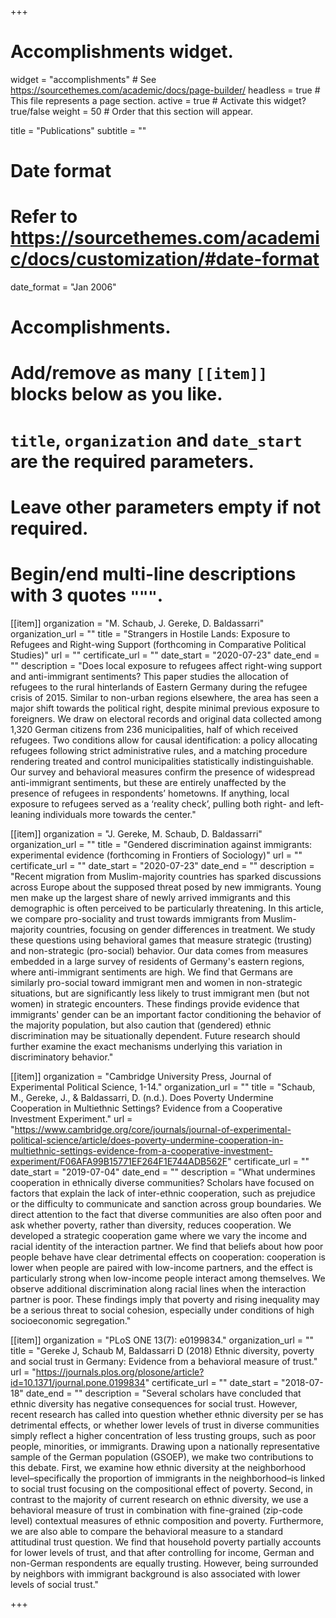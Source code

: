 +++
# Accomplishments widget.
widget = "accomplishments"  # See https://sourcethemes.com/academic/docs/page-builder/
headless = true  # This file represents a page section.
active = true  # Activate this widget? true/false
weight = 50  # Order that this section will appear.

title = "Publications"
subtitle = ""

# Date format
#   Refer to https://sourcethemes.com/academic/docs/customization/#date-format
date_format = "Jan 2006"

# Accomplishments.
#   Add/remove as many `[[item]]` blocks below as you like.
#   `title`, `organization` and `date_start` are the required parameters.
#   Leave other parameters empty if not required.
#   Begin/end multi-line descriptions with 3 quotes `"""`.

[[item]]
  organization = "M. Schaub, J. Gereke, D. Baldassarri"
  organization_url = ""
  title = "Strangers in Hostile Lands: Exposure to Refugees and Right-wing Support (forthcoming in Comparative Political Studies)"
  url = ""
  certificate_url = ""
  date_start = "2020-07-23"
  date_end = ""
  description = "Does local exposure to refugees affect right-wing support and anti-immigrant sentiments? This paper studies the allocation of refugees to the rural hinterlands of Eastern Germany during the refugee crisis of 2015. Similar to non-urban regions elsewhere, the area has seen a major shift towards the political right, despite minimal previous exposure to foreigners. We draw on electoral records and original data collected among 1,320 German citizens from 236 municipalities, half of which received refugees. Two conditions allow for causal identification: a policy allocating refugees following strict administrative rules, and a matching procedure rendering treated and control municipalities statistically indistinguishable. Our survey and behavioral measures confirm the presence of widespread anti-immigrant sentiments, but these are entirely unaffected by the presence of refugees in respondents’ hometowns. If anything, local exposure to refugees served as a ‘reality check’, pulling both right- and left-leaning individuals more towards the center."

[[item]]
  organization = "J. Gereke, M. Schaub,  D. Baldassarri"
  organization_url = ""
  title = "Gendered discrimination against immigrants: experimental evidence (forthcoming in Frontiers of Sociology)"
  url = ""
  certificate_url = ""
  date_start = "2020-07-23"
  date_end = ""
description = "Recent migration from Muslim-majority countries has sparked discussions across Europe about the supposed threat posed by new immigrants. 
Young men make up the largest share of newly arrived immigrants and this demographic is often perceived to be particularly threatening.
In this article, we  compare pro-sociality and trust towards immigrants from Muslim-majority countries, focusing on gender differences in treatment. 
We study these questions using behavioral games that measure strategic (trusting) and non-strategic (pro-social) behavior. Our data comes from measures embedded in a large survey of residents of Germany's eastern regions, where anti-immigrant sentiments are high.
We find that Germans are similarly pro-social toward immigrant men and women in non-strategic situations, but are significantly less likely to trust immigrant men (but not women) in strategic encounters.
These findings provide evidence that immigrants' gender can be an important factor conditioning the behavior of the majority population, but also caution that (gendered) ethnic discrimination may be situationally dependent. Future research should further examine the exact mechanisms underlying this variation in discriminatory behavior."

[[item]]
  organization = "Cambridge University Press, Journal of Experimental Political Science, 1-14."
  organization_url = ""
  title = "Schaub, M., Gereke, J., & Baldassarri, D. (n.d.). Does Poverty Undermine Cooperation in Multiethnic Settings? Evidence from a Cooperative Investment Experiment."
  url = "https://www.cambridge.org/core/journals/journal-of-experimental-political-science/article/does-poverty-undermine-cooperation-in-multiethnic-settings-evidence-from-a-cooperative-investment-experiment/F06AFA99B15771EF264F1E744ADB562F"
  certificate_url = ""
  date_start = "2019-07-04"
  date_end = ""
  description = "What undermines cooperation in ethnically diverse communities? Scholars have focused on factors that explain the lack of inter-ethnic cooperation, such as prejudice or the difficulty to communicate and sanction across group boundaries. We direct attention to the fact that diverse communities are also often poor and ask whether poverty, rather than diversity, reduces cooperation. We developed a strategic cooperation game where we vary the income and racial identity of the interaction partner. We find that beliefs about how poor people behave have clear detrimental effects on cooperation: cooperation is lower when people are paired with low-income partners, and the effect is particularly strong when low-income people interact among themselves. We observe additional discrimination along racial lines when the interaction partner is poor. These findings imply that poverty and rising inequality may be a serious threat to social cohesion, especially under conditions of high socioeconomic segregation."

[[item]]
  organization = "PLoS ONE 13(7): e0199834."
  organization_url = ""
  title = "Gereke J, Schaub M, Baldassarri D (2018) Ethnic diversity, poverty and social trust in Germany: Evidence from a behavioral measure of trust."
  url = "https://journals.plos.org/plosone/article?id=10.1371/journal.pone.0199834"
  certificate_url = ""
  date_start = "2018-07-18"
  date_end = ""
  description = "Several scholars have concluded that ethnic diversity has negative consequences for social trust. However, recent research has called into question whether ethnic diversity per se has detrimental effects, or whether lower levels of trust in diverse communities simply reflect a higher concentration of less trusting groups, such as poor people, minorities, or immigrants. Drawing upon a nationally representative sample of the German population (GSOEP), we make two contributions to this debate. First, we examine how ethnic diversity at the neighborhood level–specifically the proportion of immigrants in the neighborhood–is linked to social trust focusing on the compositional effect of poverty. Second, in contrast to the majority of current research on ethnic diversity, we use a behavioral measure of trust in combination with fine-grained (zip-code level) contextual measures of ethnic composition and poverty. Furthermore, we are also able to compare the behavioral measure to a standard attitudinal trust question. We find that household poverty partially accounts for lower levels of trust, and that after controlling for income, German and non-German respondents are equally trusting. However, being surrounded by neighbors with immigrant background is also associated with lower levels of social trust."

+++
